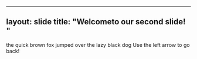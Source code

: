 ----
layout:  slide
title: "Welcometo our second slide! "
---
the quick brown fox jumped over the lazy black dog
Use the left arrow to go back!
